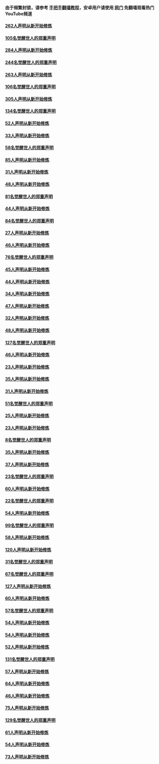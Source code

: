 #### 由于频繁封锁，请参考 [手把手翻墙教程](https://github.com/gfw-breaker/guides/wiki/)，安卓用户请使用 [网门](https://github.com/gfw-breaker/nogfw/blob/master/dl.md?t=04100801) 免翻墙观看热门YouTube频道 

#### [262人声明从新开始修炼](../pages/91/423004.md?t=04100801) 

#### [105名觉醒世人的郑重声明](../pages/91/423003.md?t=04100801) 

#### [284人声明从新开始修炼](../pages/91/422707.md?t=04100801) 

#### [244名觉醒世人的郑重声明](../pages/91/422706.md?t=04100801) 

#### [263人声明从新开始修炼](../pages/91/422553.md?t=04100801) 

#### [106名觉醒世人的郑重声明](../pages/91/422552.md?t=04100801) 

#### [305人声明从新开始修炼](../pages/91/422153.md?t=04100801) 

#### [134名觉醒世人的郑重声明](../pages/91/422152.md?t=04100801) 

#### [52人声明从新开始修炼](../pages/91/421846.md?t=04100801) 

#### [33人声明从新开始修炼](../pages/91/421804.md?t=04100801) 

#### [58名觉醒世人的郑重声明](../pages/91/421845.md?t=04100801) 

#### [85人声明从新开始修炼](../pages/91/421769.md?t=04100801) 

#### [31人声明从新开始修炼](../pages/91/421763.md?t=04100801) 

#### [48人声明从新开始修炼](../pages/91/421605.md?t=04100801) 

#### [81名觉醒世人的郑重声明](../pages/91/421656.md?t=04100801) 

#### [44人声明从新开始修炼](../pages/91/421544.md?t=04100801) 

#### [84名觉醒世人的郑重声明](../pages/91/421543.md?t=04100801) 

#### [27人声明从新开始修炼](../pages/91/421465.md?t=04100801) 

#### [46人声明从新开始修炼](../pages/91/421454.md?t=04100801) 

#### [76名觉醒世人的郑重声明](../pages/91/421453.md?t=04100801) 

#### [45人声明从新开始修炼](../pages/91/421452.md?t=04100801) 

#### [44人声明从新开始修炼](../pages/91/421422.md?t=04100801) 

#### [34人声明从新开始修炼](../pages/91/421322.md?t=04100801) 

#### [47人声明从新开始修炼](../pages/91/421264.md?t=04100801) 

#### [32人声明从新开始修炼](../pages/91/421225.md?t=04100801) 

#### [48人声明从新开始修炼](../pages/91/421202.md?t=04100801) 

#### [127名觉醒世人的郑重声明](../pages/91/421224.md?t=04100801) 

#### [46人声明从新开始修炼](../pages/91/421203.md?t=04100801) 

#### [23人声明从新开始修炼](../pages/91/421138.md?t=04100801) 

#### [35人声明从新开始修炼](../pages/91/421122.md?t=04100801) 

#### [31人声明从新开始修炼](../pages/91/421081.md?t=04100801) 

#### [51名觉醒世人的郑重声明](../pages/91/421080.md?t=04100801) 

#### [25人声明从新开始修炼](../pages/91/421020.md?t=04100801) 

#### [23人声明从新开始修炼](../pages/91/420884.md?t=04100801) 

#### [8名觉醒世人的郑重声明](../pages/91/420883.md?t=04100801) 

#### [35人声明从新开始修炼](../pages/91/420809.md?t=04100801) 

#### [37人声明从新开始修炼](../pages/91/420766.md?t=04100801) 

#### [23名觉醒世人的郑重声明](../pages/91/420765.md?t=04100801) 

#### [60人声明从新开始修炼](../pages/91/420727.md?t=04100801) 

#### [22名觉醒世人的郑重声明](../pages/91/420726.md?t=04100801) 

#### [54人声明从新开始修炼](../pages/91/420529.md?t=04100801) 

#### [99名觉醒世人的郑重声明](../pages/91/420528.md?t=04100801) 

#### [58人声明从新开始修炼](../pages/91/420198.md?t=04100801) 

#### [120人声明从新开始修炼](../pages/91/420141.md?t=04100801) 

#### [31名觉醒世人的郑重声明](../pages/91/420197.md?t=04100801) 

#### [67名觉醒世人的郑重声明](../pages/91/420140.md?t=04100801) 

#### [127人声明从新开始修炼](../pages/91/420082.md?t=04100801) 

#### [60人声明从新开始修炼](../pages/91/420081.md?t=04100801) 

#### [57名觉醒世人的郑重声明](../pages/91/420080.md?t=04100801) 

#### [54人声明从新开始修炼](../pages/91/419533.md?t=04100801) 

#### [54人声明从新开始修炼](../pages/91/419532.md?t=04100801) 

#### [52人声明从新开始修炼](../pages/91/419531.md?t=04100801) 

#### [131名觉醒世人的郑重声明](../pages/91/419530.md?t=04100801) 

#### [57人声明从新开始修炼](../pages/91/419430.md?t=04100801) 

#### [64人声明从新开始修炼](../pages/91/419429.md?t=04100801) 

#### [46人声明从新开始修炼](../pages/91/419428.md?t=04100801) 

#### [75人声明从新开始修炼](../pages/91/419427.md?t=04100801) 

#### [129名觉醒世人的郑重声明](../pages/91/419426.md?t=04100801) 

#### [61人声明从新开始修炼](../pages/91/419198.md?t=04100801) 

#### [54人声明从新开始修炼](../pages/91/419197.md?t=04100801) 

#### [73人声明从新开始修炼](../pages/91/419196.md?t=04100801) 

